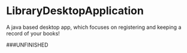 # LibraryDesktopApplication
A java based desktop app, which focuses on registering and keeping a record of your books!


###UNFINISHED
